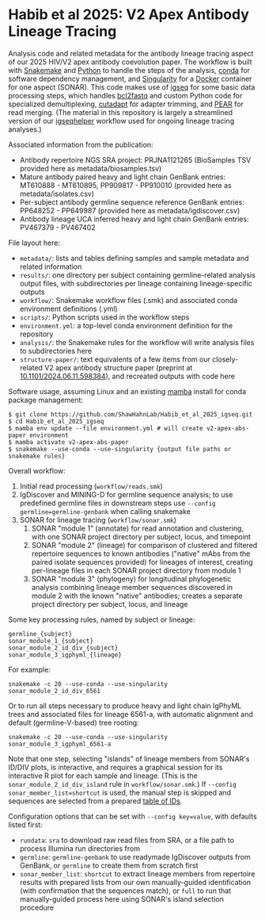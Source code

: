 # Habib et al 2025: V2 Apex Antibody Lineage Tracing

Analysis code and related metadata for the antibody lineage tracing aspect of
our 2025 HIV/V2 apex antibody coevolution paper.  The workflow is built with
[Snakemake] and [Python] to handle the steps of the analysis, [conda] for
software dependency management, and [Singularity] for a [Docker] container for
one aspect (SONAR).  This code makes use of [igseq] for some basic data
processing steps, which handles [bcl2fastq] and custom Python code for
specialized demultiplexing, [cutadapt] for adapter trimming, and [PEAR] for
read merging.  (The material in this repository is largely a streamlined
version of our [igseqhelper] workflow used for ongoing lineage tracing
analyses.)

Associated information from the publication:

 * Antibody repertoire NGS SRA project: PRJNA1121265 (BioSamples TSV provided
   here as metadata/biosamples.tsv)
 * Mature antibody paired heavy and light chain GenBank entries: MT610888 -
   MT610895, PP909817 - PP910010 (provided here as metadata/isolates.csv)
 * Per-subject antibody germline sequence reference GenBank entries: PP648252 -
   PP649987 (provided here as metadata/igdiscover.csv)
 * Antibody lineage UCA inferred heavy and light chain GenBank entries:
   PV467379 - PV467402

File layout here:

 * `metadata/`: lists and tables defining samples and sample metadata and
   related information
 * `results/`: one directory per subject containing germline-related analysis
   output files, with subdirectories per lineage containing lineage-specific
   outputs
 * `workflow/`: Snakemake workflow files (.smk) and associated conda
   environment definitions (.yml)
 * `scripts/`: Python scripts used in the workflow steps
 * `environment.yml`: a top-level conda environment definition for the
   repository
 * `analysis/`: the Snakemake rules for the workflow will write analysis files
   to subdirectories here
 * `structure-paper/`: text equivalents of a few items from our closely-related
   V2 apex antibody structure paper (preprint at [10.1101/2024.06.11.598384]),
   and recreated outputs with code here

Software usage, assuming Linux and an existing [mamba] install for conda package
management:

    $ git clone https://github.com/ShawHahnLab/Habib_et_al_2025_igseq.git
    $ cd Habib_et_al_2025_igseq
    $ mamba env update --file environment.yml # will create v2-apex-abs-paper environment
    $ mamba activate v2-apex-abs-paper
    $ snakemake --use-conda --use-singularity {output file paths or snakemake rules}

Overall workflow:

 1. Initial read processing (`workflow/reads.smk`)
 2. IgDiscover and MINING-D for germline sequence analysis; to use predefined
    germline files in downstream steps use `--config germline=germline-genbank`
    when calling snakemake
 3. SONAR for lineage tracing (`workflow/sonar.smk`)
    1. SONAR "module 1" (annotate) for read annotation and clustering, with one
       SONAR project directory per subject, locus, and timepoint
    2. SONAR "module 2" (lineage) for comparison of clustered and filtered
       repertoire sequences to known antibodies ("native" mAbs from the paired
       isolate sequences provided) for lineages of interest, creating
       per-lineage files in each SONAR project directory from module 1
    3. SONAR "module 3" (phylogeny) for longitudinal phylogenetic analysis
       combining lineage member sequences discovered in module 2 with the
       known "native" antibodies; creates a separate project directory per
       subject, locus, and lineage

Some key processing rules, named by subject or lineage:

    germline_{subject}
    sonar_module_1_{subject}
    sonar_module_2_id_div_{subject}
    sonar_module_3_igphyml_{lineage}

For example:

    snakemake -c 20 --use-conda --use-singularity sonar_module_2_id_div_6561

Or to run all steps necessary to produce heavy and light chain IgPhyML trees
and associated files for lineage 6561-a, with automatic alignment and default
(germline-V-based) tree rooting:

    snakemake -c 20 --use-conda --use-singularity sonar_module_3_igphyml_6561-a

Note that one step, selecting "islands" of lineage members from SONAR's ID/DIV
plots, is interactive, and requires a graphical session for its interactive R
plot for each sample and lineage.  (This is the `sonar_module_2_id_div_island`
rule in `workflow/sonar.smk`.)  If `--config sonar_member_list=shortcut` is
used, the manual step is skipped and sequences are selected from a prepared
[table of IDs](workflow/lineage_member_ids.csv).

Configuration options that can be set with `--config key=value`, with defaults
listed first:

 * `rundata`: `sra` to download raw read files from SRA, or a file path to
   process Illumina run directories from
 * `germline`: `germline-genbank` to use readymade IgDiscover outputs from
   GenBank, or `germline` to create them from scratch first
 * `sonar_member_list`: `shortcut` to extract lineage members from repertoire
   results with prepared lists from our own manually-guided identification
   (with confirmation that the sequences match), or `full` to run that
   manually-guided process here using SONAR's island selection procedure

[Snakemake]: https://snakemake.readthedocs.io
[Python]: https://www.python.org
[conda]: https://conda.io
[Singularity]: https://github.com/sylabs/singularity
[Docker]: https://www.docker.com/
[igseqhelper]: https://github.com/shawhahnlab/igseqhelper
[igseq]: https://github.com/shawhahnlab/igseq
[mamba]: https://mamba.readthedocs.io
[bcl2fastq]: https://support.illumina.com/sequencing/sequencing_software/bcl2fastq-conversion-software.html
[cutadapt]: https://github.com/marcelm/cutadapt
[PEAR]: https://cme.h-its.org/exelixis/web/software/pear/doc.html
[10.1101/2024.06.11.598384]: https://doi.org/10.1101/2024.06.11.598384
